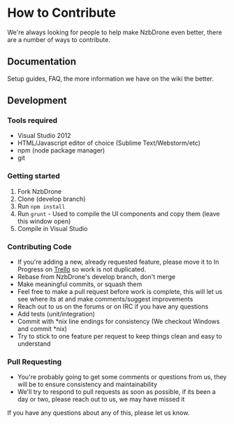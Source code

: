 # How to Contribute #

We're always looking for people to help make NzbDrone even better, there are a number of ways to contribute.

## Documentation ##
Setup guides, FAQ, the more information we have on the wiki the better.

## Development ##

### Tools required ###
- Visual Studio 2012
- HTML/Javascript editor of choice (Sublime Text/Webstorm/etc)
- npm (node package manager)
- git

### Getting started ###

1.  Fork NzbDrone 
2.  Clone (develop branch)
3.  Run `npm install`
4.  Run `grunt` - Used to compile the UI components and copy them (leave this window open)
5.  Compile in Visual Studio

### Contributing Code ###
- If you're adding a new, already requested feature, please move it to In Progress on [Trello](http://trello.nzbdrone.com "Trello") so work is not duplicated.
- Rebase from NzbDrone's develop branch, don't merge
- Make meaningful commits, or squash them
- Feel free to make a pull request before work is complete, this will let us see where its at and make comments/suggest improvements
- Reach out to us on the forums or on IRC if you have any questions
- Add tests (unit/integration)
- Commit with *nix line endings for consistency (We checkout Windows and commit *nix)
- Try to stick to one feature per request to keep things clean and easy to understand

### Pull Requesting ###
- You're probably going to get some comments or questions from us, they will be to ensure consistency and maintainability
- We'll try to respond to pull requests as soon as possible, if its been a day or two, please reach out to us, we may have missed it

If you have any questions about any of this, please let us know.